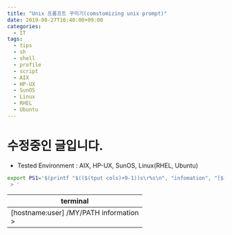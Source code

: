 ```yaml
---
title: "Unix 프롬프트 꾸미기(comstomizing unix prompt)"
date: 2019-08-27T16:40:00+09:00
categories:
  - IT
tags:
  - tips
  - sh
  - shell
  - profile
  - script
  - AIX
  - HP-UX
  - SunOS
  - Linux
  - RHEL
  - Ubuntu
---
```


# 수정중인 글입니다.

- Tested Environment : AIX, HP-UX, SunOS, Linux(RHEL, Ubuntu)

```sh
export PS1='$(printf "$(($(tput cols)+9-1))s\r%s\n", "infomation", "[$(hostname):$(whoami)]" $PWD
 > '
```

|terminal|
|---|
|[hostname:user] /MY/PATH                                     information<br> > |
